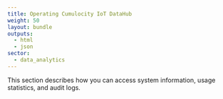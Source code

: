 ```yaml
---
title: Operating Cumulocity IoT DataHub
weight: 50
layout: bundle
outputs:
  - html
  - json
sector: 
  - data_analytics
---
```


This section describes how you can access system information, usage statistics, and audit logs.
